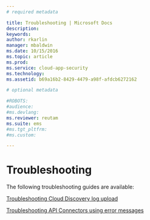 ```yaml
---
# required metadata

title: Troubleshooting | Microsoft Docs
description:
keywords:
author: rkarlin
manager: mbaldwin
ms.date: 10/15/2016
ms.topic: article
ms.prod:
ms.service: cloud-app-security
ms.technology:
ms.assetid: b69a16b2-8429-4479-a98f-afdcb6272162

# optional metadata

#ROBOTS:
#audience:
#ms.devlang:
ms.reviewer: reutam
ms.suite: ems
#ms.tgt_pltfrm:
#ms.custom:

---
```


# Troubleshooting
The following troubleshooting guides are available:

[Troubleshooting Cloud Discovery log upload](troubleshooting-cloud-discovery.md)

[Troubleshooting API Connectors using error messages](troubleshooting-api-connectors-using-error-messages.md)